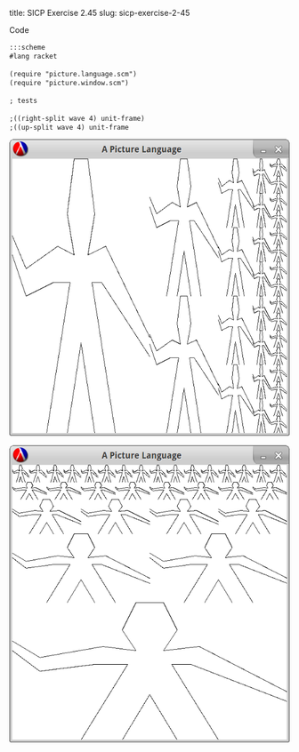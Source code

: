 title: SICP Exercise 2.45
slug: sicp-exercise-2-45

Code
```
:::scheme
#lang racket

(require "picture.language.scm")
(require "picture.window.scm")

; tests

;((right-split wave 4) unit-frame)
;((up-split wave 4) unit-frame
```

![Image1](/images/solutions/2.45.image1.png)

![Image1](/images/solutions/2.45.image2.png)
